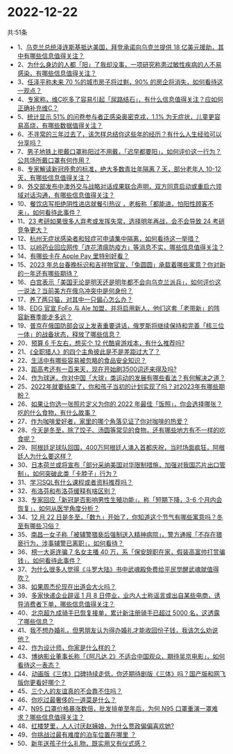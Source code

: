 # 2022-12-22
共:51条
- 1、[乌克兰总统泽连斯基抵达美国，拜登承诺向乌克兰提供 18 亿美元援助，其中有哪些信息值得关注？](https://www.zhihu.com/question/573704714)
- 2、[为什么身边的人都「阳」了我却没事，一项研究称患过敏性疾病的人不易感染，有哪些信息值得关注？](https://www.zhihu.com/question/573619276)
- 3、[任泽平称未来 70 %的城市房子将过剩，90% 的房企将消失，如何看待这一观点？](https://www.zhihu.com/question/573570658)
- 4、[专家称，维C吃多了容易引起「尿路结石」，有什么信息值得关注？应如何正确补充维C？](https://www.zhihu.com/question/573137924)
- 5、[统计显示 51% 的问卷参与者正感染奥密克戎，1.1% 为无症状，儿童更容易高烧，有哪些数据值得关注？](https://www.zhihu.com/question/573279111)
- 6、[不寻常的三年过去了，该怎样总结你这些年的经历？有什么人生经验可以分享吗？](https://www.zhihu.com/question/572073156)
- 7、[男子地铁上拒戴口罩称阳过不用戴，「迟早都要阳」，如何评价这一行为？公共场所戴口罩有何作用？](https://www.zhihu.com/question/573724768)
- 8、[专家解读新冠痊愈的标准，绝大多数青壮年隔离 7 天，部分老年人 10-12 天，有哪些信息值得关注？](https://www.zhihu.com/question/573744565)
- 9、[外交部发布中澳外交与战略对话成果联合声明，双方同意启动或重启六领域对话沟通，有哪些信息值得关注？](https://www.zhihu.com/question/573622683)
- 10、[餐饮店写拒绝阴性进店就餐引热议 ，老板称「都能进，怕阳性顾客不来」，如何看待此事件？](https://www.zhihu.com/question/573345724)
- 11、[23 考研如果很多人弃考或发挥失常，选择明年再战，会不会导致 24 考研竞争更大？](https://www.zhihu.com/question/570194738)
- 12、[杭州无症状感染者和轻症可申请集中隔离，如何看待这一举措？](https://www.zhihu.com/question/573611977)
- 13、[以岭药业回应网传「连花清瘟防疫方」等消息不实，哪些信息值得关注？](https://www.zhihu.com/question/573705346)
- 14、[有哪些卡在 Apple Pay 里特别好看？](https://www.zhihu.com/question/42235377)
- 15、[2023 年总台春晚标识和吉祥物官宣，「兔圆圆」承载着哪些寓意？你对新的一年还有哪些期待？](https://www.zhihu.com/question/573748474)
- 16、[白宫表示「美国无论是明天还是明年都不会向乌克兰派兵」，如何评价这一说法？当前美方在俄乌冲突中是何身份？](https://www.zhihu.com/question/573585784)
- 17、[养了两只猫，对其中一只偏心怎么办？](https://www.zhihu.com/question/318126216)
- 18、[EDG 官宣 FoFo 与 Ale 加盟，并将启用新人，他们这套「老带新」的阵容新赛季能走多远？](https://www.zhihu.com/question/572055560)
- 19、[普京在俄国防部会议上发表重要讲话，俄罗斯将继续保持和完善「核三位一体」的战备状态，释放了哪些信息？](https://www.zhihu.com/question/573705432)
- 20、[预算 6 千左右，想买个 12 代酷睿游戏本，有什么推荐吗?](https://www.zhihu.com/question/556007262)
- 21、[《全职猎人》的四个主角彼此是不是差距过大了？](https://www.zhihu.com/question/443365992)
- 22、[生活中有哪些容易被忽略的食品安全知识？](https://www.zhihu.com/question/565093688)
- 23、[距高考还有一百来天，现在开始刷3500词还来得及吗?](https://www.zhihu.com/question/573564481)
- 24、[作为球迷，你对中国「大球」类运动的发展有哪些看法？有何解决之道？](https://www.zhihu.com/question/570970300)
- 25、[2022年就要结束了，你和孩子当初的计划实现了吗？对2023年有哪些期盼？](https://www.zhihu.com/question/571617725)
- 26、[如果让你选一张照片定义为你的 2022 年最佳「饭照」，你会选择哪张？吃的什么食物，有什么故事？](https://www.zhihu.com/question/568882013)
- 27、[作为咖啡爱好者，家里的哪个角落见证了你对咖啡的热爱？](https://www.zhihu.com/question/566647081)
- 28、[今天是冬至，除了饺子、汤圆等常见的食物，还有哪些地方有不一样的吃食呢？](https://www.zhihu.com/question/571007276)
- 29、[阿根廷足球队回国，400万阿根廷人涌入首都庆祝，当时场面疯狂，阿根廷人为什么要这样？](https://www.zhihu.com/question/573584250)
- 30、[日本荷兰或将宣布「部分采纳美国对华限制措施，加强对我国芯片出口管制」，如何突破此类「卡脖子」行为？](https://www.zhihu.com/question/573218161)
- 31、[学习SQL有什么课程或者资料推荐吗？](https://www.zhihu.com/question/397944084)
- 32、[布洛芬和布洛芬缓释有啥区别？](https://www.zhihu.com/question/573216624)
- 33、[专家回应「新冠是否影响男性生殖功能」，称「短期下降，3-6 个月内会恢复」，如何从医学角度分析？](https://www.zhihu.com/question/573266101)
- 34、[12 月 22 日是冬至，「数九」开始了，你知道这个节气有哪些寓意吗？冬至有哪些习俗？](https://www.zhihu.com/question/573706205)
- 35、[南昌一女子称「被辅警猥亵后强制送入精神病院」，警方通报「不存在猥亵行为，涉事辅警已离职」，如何看待？](https://www.zhihu.com/question/573483865)
- 36、[榜一大哥连骗 7 名女主播 40 万，系「保安辞职在家，假装高富帅打赏骗钱」，如何看待此事件？](https://www.zhihu.com/question/573273652)
- 37、[为什么很多人觉得《斗罗大陆》书中武魂殿免费给平民觉醒武魂就值得吹？](https://www.zhihu.com/question/554620774)
- 38、[如果周杰伦现在出道会大火吗？](https://www.zhihu.com/question/373859920)
- 39、[多家快递企业辟谣 1 月 8 日停业，业内人士称谣言或出自某些电商，诱导消费者下单，哪些信息值得关注？](https://www.zhihu.com/question/573211716)
- 40、[北京超九成骑手已恢复接单，累计新注册骑手已超过 5000 名，这透露了哪些信息？](https://www.zhihu.com/question/573501957)
- 41、[我不想办婚礼，但男朋友认为得办婚礼才能收回份子钱，我该怎么劝说他？](https://www.zhihu.com/question/568389086)
- 42、[作为设计师，你家是什么样的？](https://www.zhihu.com/question/564463076)
- 43、[博纳影业董事长称「《阿凡达 2》不适合中国观众，期待吴京电影」，如何看待这一表态？](https://www.zhihu.com/question/573320331)
- 44、[动画版《三体》口碑持续走低，你还期待剧版《三体》吗？国产版和网飞版你更看好哪个？](https://www.zhihu.com/question/573264801)
- 45、[三个人的友谊真的不会靠不住吗？](https://www.zhihu.com/question/573607783)
- 46、[你吃过最奢侈的一道菜是什么？](https://www.zhihu.com/question/284676187)
- 47、[N95 口罩价格暴涨数倍，批发排单至年后，为何 N95  口罩重演一罩难求？哪些信息值得关注？](https://www.zhihu.com/question/573458831)
- 48、[红楼梦里，人人讨厌赵姨娘，为什么贾政偏偏喜欢她?](https://www.zhihu.com/question/572706467)
- 49、[你挑战过最有难度的泊车位置在哪里 ？](https://www.zhihu.com/question/573092056)
- 50、[新年送孩子什么礼物，既实用又有仪式感？](https://www.zhihu.com/question/569561279)